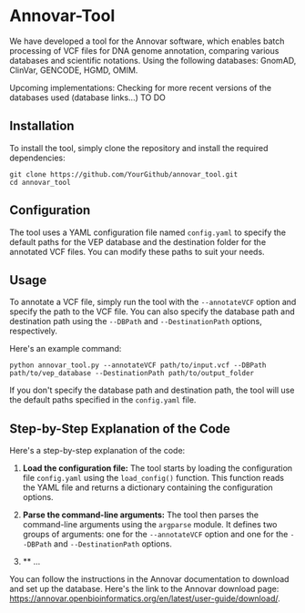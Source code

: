 # Annovar-Tool

We have developed a tool for the Annovar software, which enables batch processing of VCF files for DNA genome annotation, comparing various databases and scientific notations.
Using the following databases: GnomAD, ClinVar, GENCODE, HGMD, OMIM.

Upcoming implementations:
Checking for more recent versions of the databases used (database links...)
TO DO

## Installation

To install the tool, simply clone the repository and install the required dependencies:

```
git clone https://github.com/YourGithub/annovar_tool.git
cd annovar_tool
```

## Configuration

The tool uses a YAML configuration file named `config.yaml` to specify the default paths for the VEP database and the destination folder for the annotated VCF files. You can modify these paths to suit your needs.

## Usage

To annotate a VCF file, simply run the tool with the `--annotateVCF` option and specify the path to the VCF file. You can also specify the database path and destination path using the `--DBPath` and `--DestinationPath` options, respectively.

Here's an example command:

```
python annovar_tool.py --annotateVCF path/to/input.vcf --DBPath path/to/vep_database --DestinationPath path/to/output_folder
```

If you don't specify the database path and destination path, the tool will use the default paths specified in the `config.yaml` file.

## Step-by-Step Explanation of the Code

Here's a step-by-step explanation of the code:

1. **Load the configuration file:** The tool starts by loading the configuration file `config.yaml` using the `load_config()` function. This function reads the YAML file and returns a dictionary containing the configuration options.

2. **Parse the command-line arguments:** The tool then parses the command-line arguments using the `argparse` module. It defines two groups of arguments: one for the `--annotateVCF` option and one for the `--DBPath` and `--DestinationPath` options.

3. ** ...


 You can follow the instructions in the Annovar documentation to download and set up the database. Here's the link to the Annovar download page:
 https://annovar.openbioinformatics.org/en/latest/user-guide/download/.